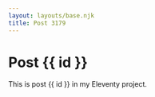 ```yaml
---
layout: layouts/base.njk
title: Post 3179
---
```


# Post {{ id }}

This is post {{ id }} in my Eleventy project.
